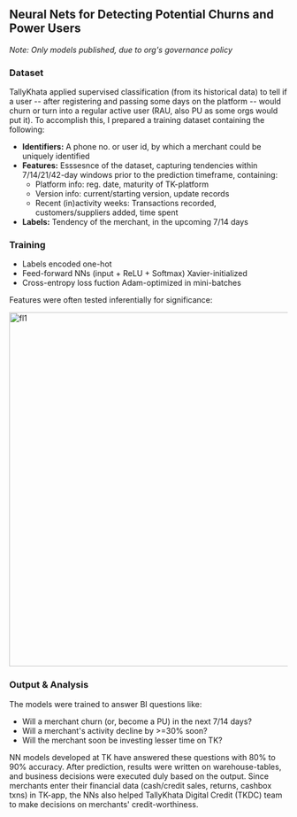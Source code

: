 
## Neural Nets for Detecting Potential Churns and Power Users

*Note: Only models published, due to org's governance policy*

### Dataset
TallyKhata applied supervised classification (from its historical data) to tell if a user -- after registering and passing some days on the platform -- would churn or turn into a regular active user (RAU, also PU as some orgs would put it). To accomplish this, I prepared a training dataset containing the following:
- <strong>Identifiers:</strong> A phone no. or user id, by which a merchant could be uniquely identified
- <strong>Features:</strong> Esssesnce of the dataset, capturing tendencies within 7/14/21/42-day windows prior to the prediction timeframe, containing:
  - Platform info: reg. date, maturity of TK-platform
  - Version info: current/starting version, update records
  - Recent (in)activity weeks: Transactions recorded, customers/suppliers added, time spent
- <strong>Labels:</strong> Tendency of the merchant, in the upcoming 7/14 days

### Training
- Labels encoded one-hot
- Feed-forward NNs (input + ReLU + Softmax) Xavier-initialized
- Cross-entropy loss fuction Adam-optimized in mini-batches

Features were often tested inferentially for significance:

<img width="640" alt="fl1" src="https://github.com/shithi30/Churn_Prediction_NeuralNets/assets/43873081/b7bb1488-64f9-4b36-a9f7-0083979aa947">

### Output & Analysis
The models were trained to answer BI questions like:
- Will a merchant churn (or, become a PU) in the next 7/14 days?
- Will a merchant's activity decline by >=30% soon?
- Will the merchant soon be investing lesser time on TK?

NN models developed at TK have answered these questions with 80% to 90% accuracy. After prediction, results were written on warehouse-tables, and business decisions were executed duly based on the output. Since merchants enter their financial data (cash/credit sales, returns, cashbox txns) in TK-app, the NNs also helped TallyKhata Digital Credit (TKDC) team to make decisions on merchants' credit-worthiness.
